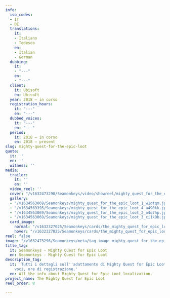 ```yaml
---
info:
  iso_codes:
  - IT
  - DE
  translations:
    it:
    - Italiano
    - Tedesco
    en:
    - Italian
    - German
  dubbing:
    it:
    - "---"
    en:
    - "---"
  client:
    it: Ubisoft
    en: Ubisoft
  year: 2018 – in corso
  registration_hours:
    it: "---"
    en: "---"
  dubbed_voices:
    it: "---"
    en: "---"
  period:
    it: 2018 – in corso
    en: 2018 – present
slug: mighty-quest-for-the-epic-loot
quote:
  it: ''
  en: ''
  witness: ''
media:
  trailer:
    it: ''
    en: ''
  video_reel: ''
  cover: "/v1632473290/Seamonkeys/video/showreel/mighty_quest_for_the_epic_loot_cover_zmcfvu.jpg"
  gallery:
  - "/v1634563069/Seamonkeys/mighty_quest_for_the_epic_loot_1_w1otqm.jpg"
  - "/v1634563395/Seamonkeys/mighty_quest_for_the_epic_loot_4_a490kk.jpg"
  - "/v1634563069/Seamonkeys/mighty_quest_for_the_epic_loot_2_o4q7hp.jpg"
  - "/v1634563069/Seamonkeys/mighty_quest_for_the_epic_loot_3_ci1k9b.jpg"
  card_image:
    normal: "/v1632327025/Seamonkeys/cards/the_mighty_quest_for_epic_loot_kod8mq.jpg"
    hover: "/v1632327025/Seamonkeys/cards/the_mighty_quest_for_epic_loot_hover_xbxd5e.jpg"
reel: false
image: "/v1632473296/Seamonkeys/meta/tag_image_mighty_quest_for_the_epic_loot_mpyrbl.jpg"
title_tag:
  it: Seamonkeys - Mighty Quest for Epic Loot
  en: Seamonkeys - Mighty Quest for Epic Loot
description_tag:
  it: 'Tutti i dettagli sull''adattamento di Mighty Quest for Epic Loot: lingue, parole,
    voci, ore di registrazione.'
  en: All the info about Mighty Quest for Epic Loot localization.
project_name: The Mighty Quest for Epic Loot
reel_order: 8

---
```

